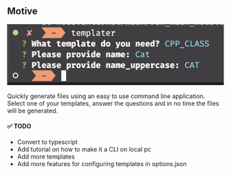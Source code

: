 ## Motive

<img src="./assets/terminal-example.png">

Quickly generate files using an easy to use command line application.
Select one of your templates, answer the questions and in no time the files will be generated.

#### ✅ TODO
- Convert to typescript
- Add tutorial on how to make it a CLI on local pc
- Add more templates
- Add more features for configuring templates in options.json